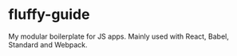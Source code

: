 # fluffy-guide

My modular boilerplate for JS apps. Mainly used with React, Babel, Standard and Webpack.
